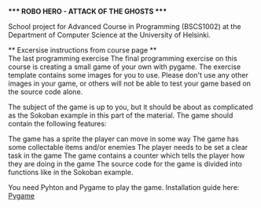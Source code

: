 <b>*** ROBO HERO - ATTACK OF THE GHOSTS ***</b>

School project for Advanced Course in Programming (BSCS1002) at the Department of Computer Science at the University of Helsinki.

** Excersise instructions from course page ** </br>
The last programming exercise
The final programming exercise on this course is creating a small game of your own with pygame. The exercise template contains some images for you to use. Please don't use any other images in your game, or others will not be able to test your game based on the source code alone.

The subject of the game is up to you, but it should be about as complicated as the Sokoban example in this part of the material. The game should contain the following features:

The game has a sprite the player can move in some way
The game has some collectable items and/or enemies
The player needs to be set a clear task in the game
The game contains a counter which tells the player how they are doing in the game
The source code for the game is divided into functions like in the Sokoban example.

You need Pyhton and Pygame to play the game. 
Installation guide here: <a href="https://github.com/pygame/pygame/blob/main/README.rst"> Pygame </a>
